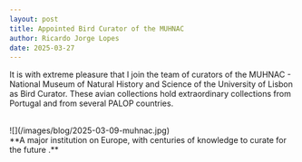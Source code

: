 ```yaml
---
layout: post
title: Appointed Bird Curator of the MUHNAC
author: Ricardo Jorge Lopes
date: 2025-03-27
---
```


It is with extreme pleasure that I join the team of curators of the MUHNAC - National Museum of Natural History and Science of the University of Lisbon as Bird Curator. These avian collections hold extraordinary collections from Portugal and from several PALOP countries.

<br>
![](/images/blog/2025-03-09-muhnac.jpg)
<br>
**A major institution on Europe, with centuries of knowledge to curate for the future .**

